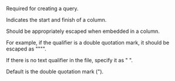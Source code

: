Required for creating a query.

Indicates the start and finish of a column.

Should be appropriately escaped when embedded in a column.

For example, if the qualifier is a double quotation mark, it should be escaped as """".

If there is no text qualifier in the file, specify it as " ".

Default is the double quotation mark (").
